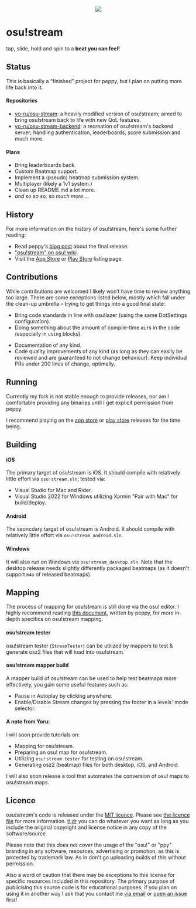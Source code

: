 <p align="center">
  <img src="Artwork/osu logo white.jpg">
</p>

# osu!stream

tap, slide, hold and spin to a **beat you can feel!**

## Status

This is basically a “finished” project for peppy, but I plan on putting more life back into it.

#### Repositories
- [yo-ru/osu-stream](https://github.com/yo-ru/osu-stream): a heavily modified version of osu!stream; aimed to bring osu!stream back to life with new QoL features.
- [yo-ru/osu-stream-backend](https://github.com/yo-ru/osu-stream-backend): a recreation of osu!stream's backend server; handling authentication, leaderboards, score submission and much more.

#### Plans
- Bring leaderboards back.
- Custom Beatmap support.
- Implement a (pseudo) beatmap submission system.
- Multiplayer (likely a 1v1 system.)
- Clean up README.md a lot more.
- *and so so so, so much more....*


## History
For more information on the history of osu!stream, here's some further reading:
- Read peppy's [blog post](https://blog.ppy.sh/osu-stream-2020-release/) about the final release.
- ["osu!stream" on osu! wiki](https://osu.ppy.sh/help/wiki/osu!stream).
- Visit the [App Store](https://apps.apple.com/us/app/osu-stream/id436952197) or [Play Store](https://play.google.com/store/apps/details?id=sh.ppy.osustream) listing page.

## Contributions
While contributions are welcomed I likely won’t have time to review anything too large. There are some exceptions listed below, mostly which fall under the clean-up umbrella – trying to get things into a good final state:

- Bring code standards in line with osu!lazer (using the same DotSettings configuration).
- Doing something about the amount of compile-time `#if`s in the code (especially in `using` blocks).
<!-- - Bringing the `arcade` branch up-to-date and potentially merging changes back into master. -->
- Documentation of any kind.
- Code quality improvements of any kind (as long as they can easily be reviewed and are guaranteed to not change behaviour). Keep individual PRs under 200 lines of change, optimally.

## Running

Currently my fork is not stable enough to provide releases, nor am I comfortable providing any binaries until I get explicit permission from peppy.

I recommend playing on the [app store](https://apps.apple.com/us/app/osu-stream/id436952197) or [play store](https://play.google.com/store/apps/details?id=sh.ppy.osustream) releases for the time being.

## Building

#### iOS
The primary target of osu!stream is iOS. It should compile with relatively little effort via `osu!stream.sln`; tested via:
- Visual Studio for Mac and Rider.
- Visual Studio 2022 for Windows utilizing Xarmin "Pair with Mac" for build/deploy.

#### Android
The seoncdary target of osu!stream is Android. It should compile with relatively little effort via `osu!stream_android.sln`.

#### Windows
It will also run on Windows via `osu!stream_desktop.sln`. Note that the desktop release needs slightly differently packaged beatmaps (as it doesn't support `m4a` of released beatmaps).

<!-- In addition, there is an [arcade branch](https://github.com/ppy/osu-stream/tree/arcade) for the osu!arcade specific release. This branch really needs to be merged up-to-date with the latest master. -->

## Mapping

The process of mapping for osu!stream is still done via the osu! editor. I highly recommend reading [this document](https://docs.google.com/document/d/1FYmHhRX-onR-osgTS6uHSOZuu_0JEbfRZePVySvvr9g), written by peppy, for more in-depth specifics on osu!stream mapping.

#### osu!stream tester
osu!stream tester (`StreamTester`) can be utilized by mappers to test & generate osz2 files that will load into osu!stream. 

<!--
You can get a functional build of osu!stream tester by following these instructions:
- Build using `ReleaseNoEncrpytion` build configuration.
- Navigate to `osu-stream/StreamTester/bin/Release/`.
- Create a new folder called `Beatmaps` (I will fix this in a future commit.)
- Run `StreamTester.exe`.
-->

#### osu!stream mapper build
A mapper build of osu!stream can be used to help test beatmaps more effectively, you gain some useful features such as:
- Pause in Autoplay by clicking anywhere.
- Enable/Disable Stream changes by pressing the footer in a levels' mode selector.

<!-- You can get a mapper-centric build of osu!stream by following these instructions:
- Build using `Debug` build configuration.
- Navigate to `osu-stream/osu!stream/bin/Debug/`.
- Run `osu!stream.exe`.
- Launch the game, as the game launches, click on the Headphones, **ENABLED MAPPER MODE** will appear. -->

#### A note from Yoru:
I will soon provide tutorials on:
- Mapping for osu!stream.
- Preparing an osu! map for osu!stream.
- Utilizing `osu!stream tester` for testing on osu!stream.
- Generating osz2 (beatmap) files for both desktop, iOS, and Android.

I will also soon release a tool that automates the conversion of osu! maps to osu!stream maps.

## Licence

*osu!stream*'s code is released under the [MIT licence](https://opensource.org/licenses/MIT). Please see [the licence file](LICENCE) for more information. [tl;dr](https://tldrlegal.com/license/mit-license) you can do whatever you want as long as you include the original copyright and license notice in any copy of the software/source.

Please note that this *does not cover* the usage of the "osu!" or "ppy" branding in any software, resources, advertising or promotion, as this is protected by trademark law. As in don't go uploading builds of this without permission.

Also a word of caution that there may be exceptions to this license for specific resources included in this repository. The primary purpose of publicising this source code is for educational purposes; if you plan on using it in another way I ask that you contact me [via email](mailto:pe@ppy.sh) or [open an issue](https://github.com/ppy/osu-stream/issues) first!